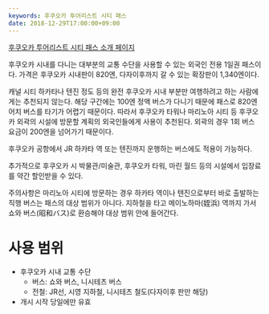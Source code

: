 ```yaml
---
keywords: 후쿠오카 투어리스트 시티 패스
date: 2018-12-29T17:00:00+09:00
---
```


[후쿠오카 투어리스트 시티 패스 소개 페이지](https://yokanavi.com/ko/tourist-city-pass/)

후쿠오카 시내를 다니는 대부분의 교통 수단을 사용할 수 있는 외국인 전용 1일권 패스이다. 가격은 후쿠오카 시내판이 820엔, 다자이후까지 갈 수 있는 확장판이 1,340엔이다.

캐널 시티 하카타나 텐진 정도 등의 완전 후쿠오카 시내 부분만 여행하려고 하는 사람에게는 추천되지 않는다. 해당 구간에는 100엔 정액 버스가 다니기 때문에 패스로 820엔어치 버스를 타기가 어렵기 때문이다. 따라서 후쿠오카 타워나 마리노아 시티 등 후쿠오카 외곽의 시설에 방문할 계획의 외국인들에게 사용이 추천된다. 외곽의 경우 1회 버스 요금이 200엔을 넘어가기 때문이다.

후쿠오카 공항에서 JR 하카타 역 또는 텐진까지 운행하는 버스에도 적용이 가능하다.

추가적으로 후쿠오카 시 박물관/미술관, 후쿠오카 타워, 마린 월드 등의 시설에서 입장료를 약간 할인받을 수 있다.

주의사항은 마리노아 시티에 방문하는 경우 하카타 역이나 텐진으로부터 바로 출발하는 직행 버스는 패스의 대상 범위가 아니다. 지하철을 타고 메이노하마(姪浜) 역까지 가서 쇼와 버스(昭和バス)로 환승해야 대상 범위 안에 들어간다.

# 사용 범위
* 후쿠오카 시내 교통 수단
	* 버스: 쇼와 버스, 니시테츠 버스
	* 전철: JR선, 시영 지하철, 니시테츠 철도(다자이후 판만 해당)
* 개시 시작 당일에만 유효
